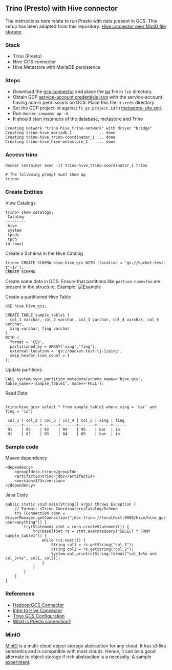 ## Trino (Presto) with Hive connector
The instructions here relate to run Presto with data present in GCS. This setup has been adapted from this repository: [Hive connector over MinIO file storage](https://github.com/bitsondatadev/trino-getting-started/tree/main/hive/trino-minio).

### Stack
- Trino (Presto)
- Hive GCS connector
- Hive Metastore with MariaDB persistence

### Steps
- Download the [gcs connector](https://cloud.google.com/dataproc/docs/concepts/connectors/cloud-storage) and place the [jar](https://storage.googleapis.com/hadoop-lib/gcs/gcs-connector-hadoop3-latest.jar) file in `lib` directory.
- Obtain GCP [service-account credentials json](https://cloud.google.com/iam/docs/creating-managing-service-accounts) with the service-account having admin permissions on GCS. Place this file in `creds` directory
- Set the GCP project-id against `fs.gs.project.id` in [metastore-site.xml](https://github.com/hevoio/trino-hive/blob/master/conf/metastore-site.xml#L41).
- Run `docker-compose up -d`.
- It should start instances of the database, metastore and Trino 
```
Creating network "trino-hive_trino-network" with driver "bridge"
Creating trino-hive_mariadb_1           ... done
Creating trino-hive_trino-coordinator_1 ... done
Creating trino-hive_hive-metastore_1    ... done
```

### Access trino
```
docker container exec -it trino-hive_trino-coordinator_1 trino

# The following prompt must show up
trino>
```

### Create Entities
View Catalogs
```
trino> show catalogs;
 Catalog
---------
 hive
 system
 tpcds
 tpch
(4 rows)
```
Create a Schema in the Hive Catalog
```
trino> CREATE SCHEMA hive.hive_gcs WITH (location = 'gs://bucket-test-tj-1/');
CREATE SCHEMA
```
Create some data in GCS. Ensure that partitions like `partion_name=foo` are present in the structure. Example:
![Example](https://cdn.hevodata.com/github/gcs_structure.png)

Create a partitioned Hive Table
```
USE hive.hive_gcs;

CREATE TABLE sample_table1 (
  col_1 varchar, col_2 varchar, col_3 varchar, col_4 varchar, col_5 varchar,
  xing varchar, fing varchar
)
WITH (
  format = 'CSV',
  partitioned_by = ARRAY['xing','fing'],
  external_location = 'gs://bucket-test-tj-1/ping',
  skip_header_line_count = 1
);

```
Update partitions
```
CALL system.sync_partition_metadata(schema_name=>'hive_gcs', table_name=>'sample_table1', mode=>'FULL');
```
Read Data
```

trino:hive_gcs> select * from sample_table1 where xing = 'bar' and fing = 'io';

 col_1 | col_2 | col_3 | col_4 | col_5 | xing | fing
-------+-------+-------+-------+-------+------+------
 91    | 92    | 93    | 94    | 95    | bar  | io
 81    | 82    | 83    | 84    | 85    | bar  | io
```

### Sample code
Maven dependency
```
<dependency>
    <groupId>io.trino</groupId>
    <artifactId>trino-jdbc</artifactId>
    <version>373</version>
</dependency>
```
Java Code
```
public static void main(String[] args) throws Exception {
    // Format: <Trino_Coordinator>/Catalog/Schema
    try (Connection conn = DriverManager.getConnection("jdbc:trino://localhost:9080/hive/hive_gcs?user=anything")) {
        try(Statement stmt = conn.createStatement()) {
            try(ResultSet rs = stmt.executeQuery("SELECT * FROM sample_table1")) {
                while (rs.next()) {
                    String col1 = rs.getString("col_1");
                    String col2 = rs.getString("col_2");
                    System.out.println(String.format("col_1=%s and col_2=%s", col1, col2));
                }
            }
        }
    }
}
```

### References
- [Hadoop GCS Connector](https://github.com/GoogleCloudDataproc/hadoop-connectors/blob/master/gcs/INSTALL.md)
- [Intro to Hive Connector](https://trino.io/blog/2020/10/20/intro-to-hive-connector.html)
- [Trino GCS Configuration](https://trino.io/docs/current/connector/hive.html#google-cloud-storage-configuration)
- [What is Presto connection?](https://ahana.io/learn/what-is-a-presto-connection-and-how-does-it-work/)

### MinIO
[MinIO](https://min.io/) is a multi-cloud object storage abstraction for any cloud. It has s3 like semantics and is compatible with most clouds. Hence, it can be a good alternate to object storage if rich abstraction is a necessity. A sample [experiment](https://medium.com/google-cloud/build-aws-s3-compatible-cloud-storage-on-gcp-with-minio-and-kubernetes-2adc0a367f98).
